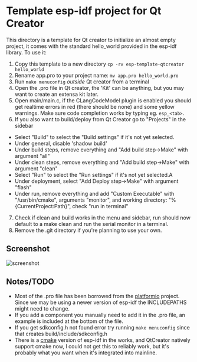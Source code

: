 # Template esp-idf project for Qt Creator

This directory is a template for Qt creator to initialize an almost empty project, it 
comes with the standard hello_world provided in the esp-idf library. To use it:

1. Copy this template to a new directory `cp -rv esp-template-qtcreator hello_world`
2. Rename app.pro to your project name: `mv app.pro hello_world.pro`
3. Run `make menuconfig` _outside_ Qt creator from a terminal
4. Open the .pro file in Qt creator, the 'Kit' can be anything, but you may want to
   create an extensa kit later.
5. Open main/main.c, if the CLangCodeModel plugin is enabled you should get realtime 
   errors in red (there should be none) and some yellow warnings. Make sure code
   completion works by typing eg. `esp_<tab>`.
6. If you also want to build/deploy from Qt Creator go to "Projects" in the sidebar
  - Select "Build" to select the "Build settings" if it's not yet selected.
  - Under general, disable 'shadow build'
  - Under build steps, remove everything and "Add build step->Make" with argument "all"
  - Under clean steps, remove everything and "Add build step->Make" with argument "clean"
  - Select "Run" to select the "Run settings" if it's not yet selected.A
  - Under deployment, select "Add Deploy step->Make" with argument "flash"
  - Under run, remove everything and add "Custom Executable" with "/usr/bin/cmake", 
    arguments "monitor", and working directory: "%{CurrentProject:Path}", check "run 
    in terminal"
7. Check if clean and build works in the menu and sidebar, run should now default to
   a make clean and run the serial monitor in a terminal.
8. Remove the .git directory if you're planning to use your own.

## Screenshot

![screenshot](https://user-images.githubusercontent.com/1138654/43473749-4c3cd0d6-94f1-11e8-877d-586074fff738.png)

## Notes/TODO

- Most of the .pro file has been borrowed from the
  [platformio](http://www.platformio.org) project. Since we may be using
  a newer version of esp-idf the INCLUDEPATHS might need to change.
- If you add a component you manually need to add it in the .pro file,
  an example is included at the bottom of the file. 
- If you get sdkconfig.h not found error try running `make menuconfig`
  since that creates build/include/sdkconfig.h
- There is a
  [cmake](https://docs.espressif.com/projects/esp-idf/en/feature-cmake/api-guides/build-system.html)
  version of esp-idf in the works, and QtCreator natively support cmake
  now, I could not get this to reliably work, but it's probably what you
  want when it's integrated into mainline.
